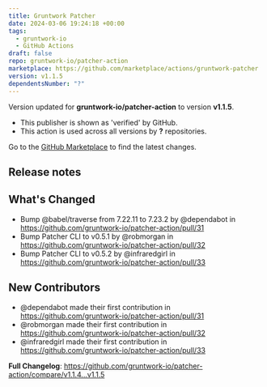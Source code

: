 ```yaml
---
title: Gruntwork Patcher
date: 2024-03-06 19:24:18 +00:00
tags:
  - gruntwork-io
  - GitHub Actions
draft: false
repo: gruntwork-io/patcher-action
marketplace: https://github.com/marketplace/actions/gruntwork-patcher
version: v1.1.5
dependentsNumber: "?"
---
```



Version updated for **gruntwork-io/patcher-action** to version **v1.1.5**.
- This publisher is shown as 'verified' by GitHub.
- This action is used across all versions by **?** repositories.

Go to the [GitHub Marketplace](https://github.com/marketplace/actions/gruntwork-patcher) to find the latest changes.

## Release notes

## What's Changed
* Bump @babel/traverse from 7.22.11 to 7.23.2 by @dependabot in https://github.com/gruntwork-io/patcher-action/pull/31
* Bump Patcher CLI to v0.5.1 by @robmorgan in https://github.com/gruntwork-io/patcher-action/pull/32
* Bump Patcher CLI to v0.5.2 by @infraredgirl in https://github.com/gruntwork-io/patcher-action/pull/33

## New Contributors
* @dependabot made their first contribution in https://github.com/gruntwork-io/patcher-action/pull/31
* @robmorgan made their first contribution in https://github.com/gruntwork-io/patcher-action/pull/32
* @infraredgirl made their first contribution in https://github.com/gruntwork-io/patcher-action/pull/33

**Full Changelog**: https://github.com/gruntwork-io/patcher-action/compare/v1.1.4...v1.1.5
